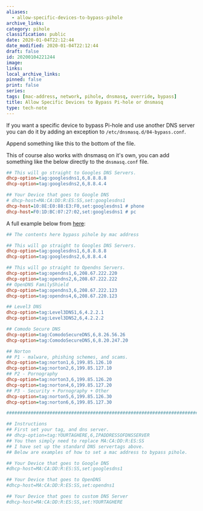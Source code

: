 ```yaml
---
aliases:
  - allow-specific-devices-to-bypass-pihole
archive_links: 
category: pihole
classification: public
date: 2020-01-04T22:12:44
date_modified: 2020-01-04T22:12:44
draft: false
id: 20200104221244
image: 
links: 
local_archive_links: 
pinned: false
print: false
series: 
tags: [mac-address, network, pihole, dnsmasq, override, bypass]
title: Allow Specific Devices to Bypass Pi-hole or dnsmasq
type: tech-note
---
```


If you want a specific device to bypass Pi-hole and use another DNS server you can do it by adding an exception to `/etc/dnsmasq.d/04-bypass.conf`.

Append something like this to the bottom of the file.

This of course also works with dnsmasq on it's own, you can add something like the below directly to the `dnsmasq.conf` file.

```ini
## This will go straight to Googles DNS Servers.
dhcp-option=tag:googlesdns1,6,8.8.8.8
dhcp-option=tag:googlesdns2,6,8.8.4.4

## Your Device that goes to Google DNS
# dhcp-host=MA:CA:DD:R:ES:SS,set:googlesdns1
dhcp-host=10:8E:E0:88:E3:F0,set:googlesdns1 # phone
dhcp-host=F0:1D:BC:07:27:02,set:googlesdns1 # pc
```

A full example below from [here](https://github.com/deathbybandaid/piadvanced/blob/master/piholetweaks/dnsmasqtweaks/04-bypass.conf):

```ini
## The contents here bypass pihole by mac address

## This will go straight to Googles DNS Servers.
dhcp-option=tag:googlesdns1,6,8.8.8.8
dhcp-option=tag:googlesdns2,6,8.8.4.4

## This will go straight to Opendns Servers.
dhcp-option=tag:opendns1,6,208.67.222.220
dhcp-option=tag:opendns2,6,208.67.222.222
## OpenDNS FamilyShield
dhcp-option=tag:opendns3,6,208.67.222.123
dhcp-option=tag:opendns4,6,208.67.220.123

## Level3 DNS
dhcp-option=tag:Level3DNS1,6,4.2.2.1
dhcp-option=tag:Level3DNS2,6,4.2.2.2

## Comodo Secure DNS
dhcp-option=tag:ComodoSecureDNS,6,8.26.56.26
dhcp-option=tag:ComodoSecureDNS,6,8.20.247.20

## Norton
## P1 - malware, phishing schemes, and scams.
dhcp-option=tag:norton1,6,199.85.126.10
dhcp-option=tag:norton2,6,199.85.127.10
## P2 - Pornography
dhcp-option=tag:norton3,6,199.85.126.20
dhcp-option=tag:norton4,6,199.85.127.20
## P3 - Security + Pornography + Other
dhcp-option=tag:norton5,6,199.85.126.30
dhcp-option=tag:norton6,6,199.85.127.30

########################################################################

## Instructions
## First set your tag, and dns server.
## dhcp-option=tag:YOURTAGHERE,6,IPADDRESSOFDNSSERVER
## You then simply need to replace MA:CA:DD:R:ES:SS
## I have set up the standard DNS servertags above.
## Below are examples of how to set a mac address to bypass pihole.

## Your Device that goes to Google DNS
#dhcp-host=MA:CA:DD:R:ES:SS,set:googlesdns1

## Your Device that goes to OpenDNS
#dhcp-host=MA:CA:DD:R:ES:SS,set:opendns1

## Your Device that goes to custom DNS Server
#dhcp-host=MA:CA:DD:R:ES:SS,set:YOURTAGHERE
```